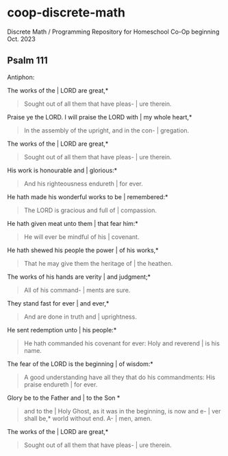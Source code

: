 # coop-discrete-math
Discrete Math / Programming Repository for Homeschool Co-Op beginning Oct. 2023

## Psalm 111

Antiphon:

The works of the | LORD are great,*
> Sought out of all them that have pleas- | ure therein.

Praise ye the LORD. I will praise the LORD with | my whole heart,*
> In the assembly of the upright, and in the con- | gregation.

The works of the | LORD are great,*
> Sought out of all them that have pleas- | ure therein.

His work is honourable and | glorious:*
> And his righteousness endureth | for ever.

He hath made his wonderful works to be | remembered:*
> The LORD is gracious and full of | compassion.

He hath given meat unto them | that fear him:*
> He will ever be mindful of his | covenant.

He hath shewed his people the power | of his works,*
> That he may give them the heritage of | the heathen.

The works of his hands are verity | and judgment;*
> All of his command- | ments are sure.

They stand fast for ever | and ever,*
> And are done in truth and | uprightness.

He sent redemption unto | his people:*
> He hath commanded his covenant for ever: Holy and reverend | is his name.

The fear of the LORD is the beginning | of wisdom:*
> A good understanding have all they that do his commandments: His praise endureth | for ever.

Glory be to the Father and | to the Son *
> and to the | Holy Ghost,
as it was in the beginning,
> is now and e- | ver shall be,*
> world without end.
> A- | men, amen.

The works of the | LORD are great,*
> Sought out of all them that have pleas- | ure therein.


